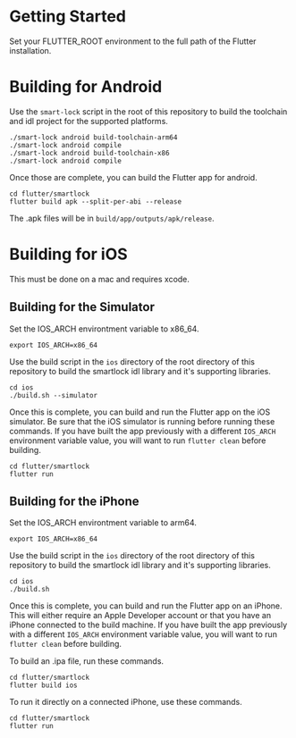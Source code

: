 # Getting Started

Set your FLUTTER_ROOT environment to the full path of the Flutter installation.

# Building for Android

Use the `smart-lock` script in the root of this repository to build the toolchain and idl project for the supported platforms.

```shell
./smart-lock android build-toolchain-arm64
./smart-lock android compile
./smart-lock android build-toolchain-x86
./smart-lock android compile
```
Once those are complete, you can build the Flutter app for android.

```shell
cd flutter/smartlock
flutter build apk --split-per-abi --release
```

The .apk files will be in `build/app/outputs/apk/release`.

# Building for iOS

This must be done on a mac and requires xcode.

## Building for the Simulator

Set the IOS_ARCH environtment variable to x86_64.

```shell
export IOS_ARCH=x86_64
```

Use the build script in the `ios` directory of the root directory of this repository to build the smartlock idl library and it's supporting libraries.

```shell
cd ios
./build.sh --simulator
```

Once this is complete, you can build and run the Flutter app on the iOS simulator.  Be sure that the iOS simulator is running before running these commands.  If you have built the app previously with a different `IOS_ARCH` environment variable value, you will want to run `flutter clean` before building.

```shell
cd flutter/smartlock
flutter run
```

## Building for the iPhone

Set the IOS_ARCH environtment variable to arm64.

```shell
export IOS_ARCH=x86_64
```

Use the build script in the `ios` directory of the root directory of this repository to build the smartlock idl library and it's supporting libraries.

```shell
cd ios
./build.sh
```

Once this is complete, you can build and run the Flutter app on an iPhone.  This will either require an Apple Developer account or that you have an iPhone connected to the build machine.  If you have built the app previously with a different `IOS_ARCH` environment variable value, you will want to run `flutter clean` before building.

To build an .ipa file, run these commands.

```shell
cd flutter/smartlock
flutter build ios
```

To run it directly on a connected iPhone, use these commands.

```shell
cd flutter/smartlock
flutter run
```

